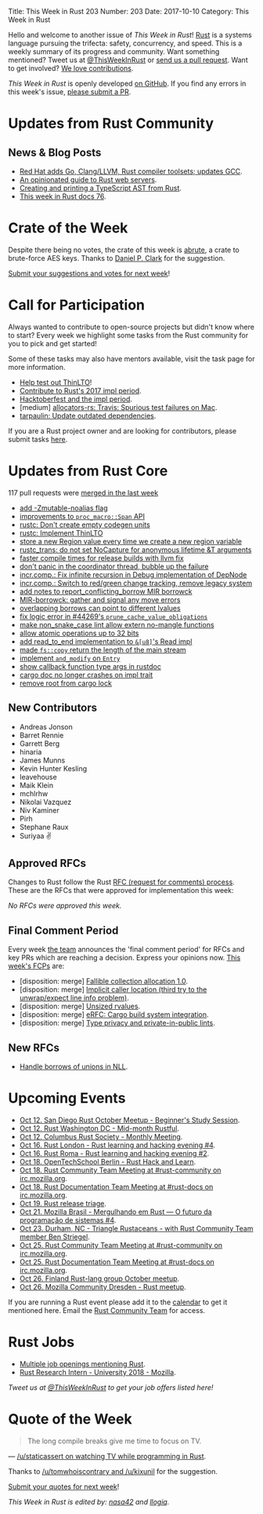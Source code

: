Title: This Week in Rust 203
Number: 203
Date: 2017-10-10
Category: This Week in Rust

Hello and welcome to another issue of *This Week in Rust*!
[Rust](http://rust-lang.org) is a systems language pursuing the trifecta: safety, concurrency, and speed.
This is a weekly summary of its progress and community.
Want something mentioned? Tweet us at [@ThisWeekInRust](https://twitter.com/ThisWeekInRust) or [send us a pull request](https://github.com/cmr/this-week-in-rust).
Want to get involved? [We love contributions](https://github.com/rust-lang/rust/blob/master/CONTRIBUTING.md).

*This Week in Rust* is openly developed [on GitHub](https://github.com/cmr/this-week-in-rust).
If you find any errors in this week's issue, [please submit a PR](https://github.com/cmr/this-week-in-rust/pulls).

# Updates from Rust Community

## News & Blog Posts

* [Red Hat adds Go, Clang/LLVM, Rust compiler toolsets; updates GCC](https://developers.redhat.com/blog/2017/10/04/red-hat-adds-go-clangllvm-rust-compiler-toolsets-updates-gcc/).
* [An opinionated guide to Rust web servers](https://wiki.alopex.li/AnOpinionatedGuideToRustWebServers).
* [Creating and printing a TypeScript AST from Rust](http://blog.ctaggart.com/2017/10/creating-and-printing-typescript-ast.html).
* [This week in Rust docs 76](https://guillaumegomez.github.io/this-week-in-rust-docs/blog/this-week-in-rust-docs-76).

# Crate of the Week

Despite there being no votes, the crate of this week is [abrute](https://crates.io/crates/abrute), a crate to brute-force AES keys.
Thanks to [Daniel P. Clark](https://users.rust-lang.org/u/danielpclark) for the suggestion.

[Submit your suggestions and votes for next week][submit_crate]!

[submit_crate]: https://users.rust-lang.org/t/crate-of-the-week/2704

# Call for Participation

Always wanted to contribute to open-source projects but didn't know where to start?
Every week we highlight some tasks from the Rust community for you to pick and get started!

Some of these tasks may also have mentors available, visit the task page for more information.

* [Help test out ThinLTO](https://internals.rust-lang.org/t/help-test-out-thinlto/6017)!
* [Contribute to Rust's 2017 impl period](https://www.rustaceans.org/findwork/impl).
* [Hacktoberfest and the impl period](http://blog.community.rs/2017/10/02/hacktoberfest-and-the-impl-period.html).
* [medium] [allocators-rs: Travis: Spurious test failures on Mac](https://github.com/ezrosent/allocators-rs/issues/36).
* [tarpaulin: Update outdated dependencies](https://github.com/xd009642/tarpaulin/issues/45).

If you are a Rust project owner and are looking for contributors, please submit tasks [here][guidelines].

[guidelines]: https://users.rust-lang.org/t/twir-call-for-participation/4821

# Updates from Rust Core

117 pull requests were [merged in the last week][merged]

[merged]: https://github.com/search?q=is%3Apr+org%3Arust-lang+is%3Amerged+merged%3A2017-10-02..2017-10-09

* [add -Zmutable-noalias flag](https://github.com/rust-lang/rust/pull/45012)
* [improvements to `proc_macro::Span` API](https://github.com/rust-lang/rust/pull/43604)
* [rustc: Don't create empty codegen units](https://github.com/rust-lang/rust/pull/45035)
* [rustc: Implement ThinLTO](https://github.com/rust-lang/rust/pull/44841)
* [store a new Region value every time we create a new region variable](https://github.com/rust-lang/rust/pull/44878)
* [rustc_trans: do not set NoCapture for anonymous lifetime &T arguments](https://github.com/rust-lang/rust/pull/45033)
* [faster compile times for release builds with llvm fix](https://github.com/rust-lang/rust/pull/45054)
* [don't panic in the coordinator thread, bubble up the failure](https://github.com/rust-lang/rust/pull/45111)
* [incr.comp.: Fix infinite recursion in Debug implementation of DepNode](https://github.com/rust-lang/rust/pull/45018)
* [incr.comp.: Switch to red/green change tracking, remove legacy system](https://github.com/rust-lang/rust/pull/44901)
* [add notes to report_conflicting_borrow MIR borrowck](https://github.com/rust-lang/rust/pull/44882)
* [MIR-borrowck: gather and signal any move errors](https://github.com/rust-lang/rust/pull/45016)
* [overlapping borrows can point to different lvalues](https://github.com/rust-lang/rust/pull/44999)
* [fix logic error in #44269's `prune_cache_value_obligations`](https://github.com/rust-lang/rust/pull/45065)
* [make non_snake_case lint allow extern no-mangle functions](https://github.com/rust-lang/rust/pull/44966)
* [allow atomic operations up to 32 bits](https://github.com/rust-lang/rust/pull/44978)
* [add read_to_end implementation to `&[u8]`'s Read impl](https://github.com/rust-lang/rust/pull/45083)
* [made `fs::copy` return the length of the main stream](https://github.com/rust-lang/rust/pull/44895)
* [implement `and_modify` on `Entry`](https://github.com/rust-lang/rust/pull/44734)
* [show callback function type args in rustdoc](https://github.com/rust-lang/rust/pull/44892)
* [cargo doc no longer crashes on impl trait](https://github.com/rust-lang/rust/pull/44860)
* [remove root from cargo lock](https://github.com/rust-lang/cargo/pull/4571)

## New Contributors

* Andreas Jonson
* Barret Rennie
* Garrett Berg
* hinaria
* James Munns
* Kevin Hunter Kesling
* leavehouse
* Maik Klein
* mchlrhw
* Nikolai Vazquez
* Niv Kaminer
* Pirh
* Stephane Raux
* Suriyaa ✌️️

## Approved RFCs

Changes to Rust follow the Rust [RFC (request for comments)
process](https://github.com/rust-lang/rfcs#rust-rfcs). These
are the RFCs that were approved for implementation this week:

*No RFCs were approved this week.*

## Final Comment Period

Every week [the team](https://www.rust-lang.org/team.html) announces the
'final comment period' for RFCs and key PRs which are reaching a
decision. Express your opinions now. [This week's FCPs][fcp] are:

[fcp]: https://github.com/rust-lang/rfcs/labels/final-comment-period

* [disposition: merge] [Fallible collection allocation 1.0](https://github.com/rust-lang/rfcs/pull/2116).
* [disposition: merge] [Implicit caller location (third try to the unwrap/expect line info problem)](https://github.com/rust-lang/rfcs/pull/2091).
* [disposition: merge] [Unsized rvalues](https://github.com/rust-lang/rfcs/pull/1909).
* [disposition: merge] [eRFC: Cargo build system integration](https://github.com/rust-lang/rfcs/pull/2136).
* [disposition: merge] [Type privacy and private-in-public lints](https://github.com/rust-lang/rfcs/pull/2145).

## New RFCs

* [Handle borrows of unions in NLL](https://github.com/rust-lang/rfcs/pull/2168).

# Upcoming Events

* [Oct 12. San Diego Rust October Meetup - Beginner's Study Session](https://www.meetup.com/San-Diego-Rust/events/243960032/).
* [Oct 12. Rust Washington DC - Mid-month Rustful](https://www.meetup.com/RustDC/events/243672292/).
* [Oct 12. Columbus Rust Society - Monthly Meeting](https://www.meetup.com/columbus-rs/events/243389836/).
* [Oct 16. Rust London - Rust learning and hacking evening #4](https://www.meetup.com/Rust-London-User-Group/events/244021078/).
* [Oct 16. Rust Roma - Rust learning and hacking evening #2](https://www.meetup.com/it-IT/Rust-Roma/events/243948917/).
* [Oct 18. OpenTechSchool Berlin - Rust Hack and Learn](https://www.meetup.com/opentechschool-berlin/events/243663198/).
* [Oct 18. Rust Community Team Meeting at #rust-community on irc.mozilla.org](https://chat.mibbit.com/?server=irc.mozilla.org&channel=%23rust-community).
* [Oct 18. Rust Documentation Team Meeting at #rust-docs on irc.mozilla.org](https://chat.mibbit.com/?server=irc.mozilla.org&channel=%23rust-docs).
* [Oct 19. Rust release triage](https://internals.rust-lang.org/t/release-cycle-triage-proposal/3544).
* [Oct 21. Mozilla Brasil - Mergulhando em Rust — O futuro da programação de sistemas #4](https://www.eventbrite.com.br/e/mergulhando-em-rust-o-futuro-da-programacao-de-sistemas-4-registration-38145874337).
* [Oct 23. Durham, NC - Triangle Rustaceans - with Rust Community Team member Ben Striegel](https://www.meetup.com/triangle-rustaceans/events/243586365/).
* [Oct 25. Rust Community Team Meeting at #rust-community on irc.mozilla.org](https://chat.mibbit.com/?server=irc.mozilla.org&channel=%23rust-community).
* [Oct 25. Rust Documentation Team Meeting at #rust-docs on irc.mozilla.org](https://chat.mibbit.com/?server=irc.mozilla.org&channel=%23rust-docs).
* [Oct 26. Finland Rust-lang group October meetup](https://www.meetup.com/Finland-Rust-Meetup/events/243886850/).
* [Oct 26. Mozilla Community Dresden - Rust meetup](https://www.meetup.com/Mozilla-Community-Dresden/events/243915635/).

If you are running a Rust event please add it to the [calendar] to get
it mentioned here. Email the [Rust Community Team][community] for access.

[calendar]: https://www.google.com/calendar/embed?src=apd9vmbc22egenmtu5l6c5jbfc%40group.calendar.google.com
[community]: mailto:community-team@rust-lang.org

# Rust Jobs

* [Multiple job openings mentioning Rust](https://www.reddit.com/r/rust/comments/743qal/15_job_openings_mentioning_rust_in_this_months/).
* [Rust Research Intern - University 2018 - Mozilla](https://careers.mozilla.org/position/gh/864822).

*Tweet us at [@ThisWeekInRust](https://twitter.com/ThisWeekInRust) to get your job offers listed here!*

# Quote of the Week

> The long compile breaks give me time to focus on TV.

— [/u/staticassert on watching TV while programming in Rust](https://www.reddit.com/r/rust/comments/74tyqx/what_are_reasons_to_spend_time_on_rust/do1bzpx/).

Thanks to [/u/tomwhoiscontrary and /u/kixunil](https://www.reddit.com/r/rust/comments/74tyqx/what_are_reasons_to_spend_time_on_rust/do4n5xq/?context=3) for the suggestion.

[Submit your quotes for next week][submit]!

[submit]: http://users.rust-lang.org/t/twir-quote-of-the-week/328

*This Week in Rust is edited by: [nasa42](https://github.com/nasa42) and [llogiq](https://github.com/llogiq).*
